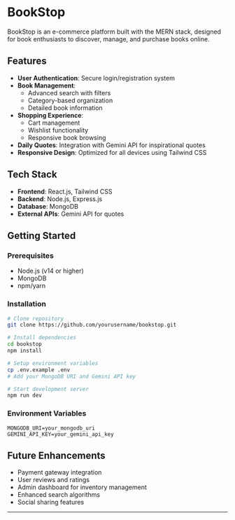 # BookStop

BookStop is an e-commerce platform built with the MERN stack, designed for book enthusiasts to discover, manage, and purchase books online.

## Features

- **User Authentication**: Secure login/registration system
- **Book Management**: 
  - Advanced search with filters
  - Category-based organization
  - Detailed book information
- **Shopping Experience**:
  - Cart management
  - Wishlist functionality
  - Responsive book browsing
- **Daily Quotes**: Integration with Gemini API for inspirational quotes
- **Responsive Design**: Optimized for all devices using Tailwind CSS

## Tech Stack

- **Frontend**: React.js, Tailwind CSS
- **Backend**: Node.js, Express.js
- **Database**: MongoDB
- **External APIs**: Gemini API for quotes

## Getting Started

### Prerequisites

- Node.js (v14 or higher)
- MongoDB
- npm/yarn

### Installation

```bash
# Clone repository
git clone https://github.com/yourusername/bookstop.git

# Install dependencies
cd bookstop
npm install

# Setup environment variables
cp .env.example .env
# Add your MongoDB URI and Gemini API key

# Start development server
npm run dev
```

### Environment Variables

```env
MONGODB_URI=your_mongodb_uri
GEMINI_API_KEY=your_gemini_api_key
```

## Future Enhancements

- Payment gateway integration
- User reviews and ratings
- Admin dashboard for inventory management
- Enhanced search algorithms
- Social sharing features
---
